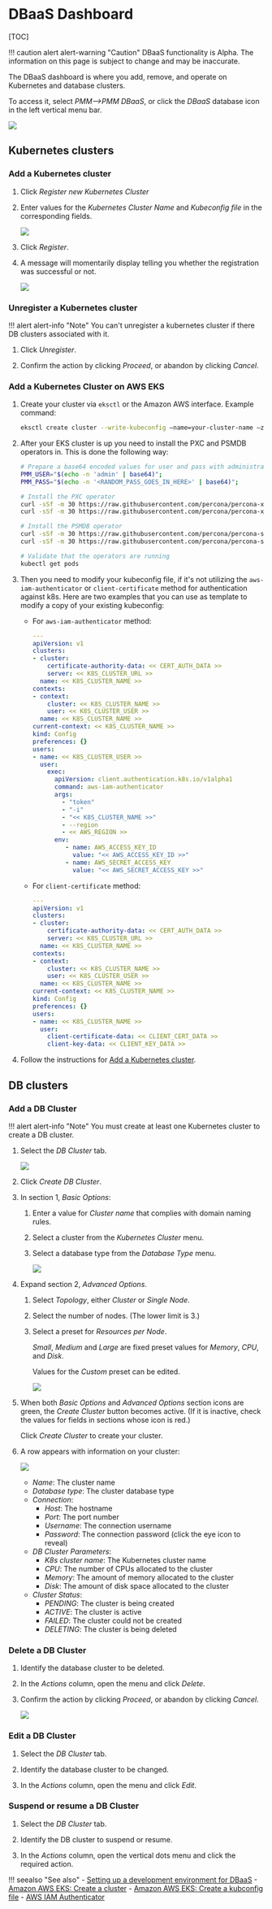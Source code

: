 # DBaaS Dashboard

[TOC]

!!! caution alert alert-warning "Caution"
    DBaaS functionality is Alpha. The information on this page is subject to change and may be inaccurate.

The DBaaS dashboard is where you add, remove, and operate on Kubernetes and database clusters.

To access it, select *PMM-->PMM DBaaS*, or click the *DBaaS* database icon <i class="uil uil-database"></i> in the left vertical menu bar.

![](../../_images/PMM_DBaaS_Kubernetes_Cluster_Panel.jpg)

## Kubernetes clusters

### Add a Kubernetes cluster

1. Click *Register new Kubernetes Cluster*

2. Enter values for the *Kubernetes Cluster Name* and *Kubeconfig file* in the corresponding fields.

    ![](../../_images/PMM_DBaaS_Kubernetes_Cluster_Details.jpg)

3. Click *Register*.

4. A message will momentarily display telling you whether the registration was successful or not.

    ![](../../_images/PMM_DBaaS_Kubernetes_Cluster_Added.jpg)

### Unregister a Kubernetes cluster

!!! alert alert-info "Note"
    You can't unregister a kubernetes cluster if there DB clusters associated with it.

1. Click *Unregister*.

2. Confirm the action by clicking *Proceed*, or abandon by clicking *Cancel*.

### Add a Kubernetes Cluster on AWS EKS

1. Create your cluster via `eksctl` or the Amazon AWS interface. Example command:

    ```sh
    eksctl create cluster --write-kubeconfig —name=your-cluster-name —zones=us-west-2a,us-west-2b --kubeconfig <PATH_TO_KUBECONFIG>
    ```

2. After your EKS cluster is up you need to install the PXC and PSMDB operators in. This is done the following way:

    ```sh
    # Prepare a base64 encoded values for user and pass with administrator privileges to pmm-server (DBaaS)
    PMM_USER="$(echo -n 'admin' | base64)";
    PMM_PASS="$(echo -n '<RANDOM_PASS_GOES_IN_HERE>' | base64)";

    # Install the PXC operator
    curl -sSf -m 30 https://raw.githubusercontent.com/percona/percona-xtradb-cluster-operator/pmm-branch/deploy/bundle.yaml  | kubectl apply -f -
    curl -sSf -m 30 https://raw.githubusercontent.com/percona/percona-xtradb-cluster-operator/pmm-branch/deploy/secrets.yaml | sed "s/pmmserver:.*=/pmmserver: ${PMM_PASS}/g" | kubectl apply -f -

    # Install the PSMDB operator
    curl -sSf -m 30 https://raw.githubusercontent.com/percona/percona-server-mongodb-operator/pmm-branch/deploy/bundle.yaml  | kubectl apply -f -
    curl -sSf -m 30 https://raw.githubusercontent.com/percona/percona-server-mongodb-operator/pmm-branch/deploy/secrets.yaml | sed "s/PMM_SERVER_USER:.*$/PMM_SERVER_USER: ${PMM_USER}/g;s/PMM_SERVER_PASSWORD:.*=$/PMM_SERVER_PASSWORD: ${PMM_PASS}/g;" | kubectl apply -f -

    # Validate that the operators are running
    kubectl get pods
    ```

3. Then you need to modify your kubeconfig file, if it's not utilizing the `aws-iam-authenticator` or `client-certificate` method for authentication against k8s. Here are two examples that you can use as template to modify a copy of your existing kubeconfig:

    - For `aws-iam-authenticator` method:

        ```yml
        ---
        apiVersion: v1
        clusters:
        - cluster:
            certificate-authority-data: << CERT_AUTH_DATA >>
            server: << K8S_CLUSTER_URL >>
          name: << K8S_CLUSTER_NAME >>
        contexts:
        - context:
            cluster: << K8S_CLUSTER_NAME >>
            user: << K8S_CLUSTER_USER >>
          name: << K8S_CLUSTER_NAME >>
        current-context: << K8S_CLUSTER_NAME >>
        kind: Config
        preferences: {}
        users:
        - name: << K8S_CLUSTER_USER >>
          user:
            exec:
              apiVersion: client.authentication.k8s.io/v1alpha1
              command: aws-iam-authenticator
              args:
                - "token"
                - "-i"
                - "<< K8S_CLUSTER_NAME >>"
                - --region
                - << AWS_REGION >>
              env:
                 - name: AWS_ACCESS_KEY_ID
                   value: "<< AWS_ACCESS_KEY_ID >>"
                 - name: AWS_SECRET_ACCESS_KEY
                   value: "<< AWS_SECRET_ACCESS_KEY >>"
        ```

     - For `client-certificate` method:

        ```yml
        ---
        apiVersion: v1
        clusters:
        - cluster:
            certificate-authority-data: << CERT_AUTH_DATA >>
            server: << K8S_CLUSTER_URL >>
          name: << K8S_CLUSTER_NAME >>
        contexts:
        - context:
            cluster: << K8S_CLUSTER_NAME >>
            user: << K8S_CLUSTER_USER >>
          name: << K8S_CLUSTER_NAME >>
        current-context: << K8S_CLUSTER_NAME >>
        kind: Config
        preferences: {}
        users:
        - name: << K8S_CLUSTER_NAME >>
          user:
            client-certificate-data: << CLIENT_CERT_DATA >>
            client-key-data: << CLIENT_KEY_DATA >>
        ```

4. Follow the instructions for [Add a Kubernetes cluster](#add-a-kubernetes-cluster).

## DB clusters

### Add a DB Cluster

!!! alert alert-info "Note"
    You must create at least one Kubernetes cluster to create a DB cluster.

1. Select the *DB Cluster* tab.

    ![](../../_images/PMM_DBaaS_DB_Cluster_Panel.jpg)

2. Click *Create DB Cluster*.

3. In section 1, *Basic Options*:

    1. Enter a value for *Cluster name* that complies with domain naming rules.

    2. Select a cluster from the *Kubernetes Cluster* menu.

    3. Select a database type from the *Database Type* menu.

        ![](../../_images/PMM_DBaaS_DB_Cluster_Basic_Options_Filled.jpg)

4. Expand section 2, *Advanced Options*.

    1. Select *Topology*, either *Cluster* or *Single Node*.

    2. Select the number of nodes. (The lower limit is 3.)

    3. Select a preset for *Resources per Node*.

        *Small*, *Medium* and *Large* are fixed preset values for *Memory*, *CPU*, and *Disk*.

        Values for the *Custom* preset can be edited.

        ![](../../_images/PMM_DBaaS_DB_Cluster_Advanced_Options.jpg)

5. When both *Basic Options* and *Advanced Options* section icons are green, the *Create Cluster* button becomes active. (If it is inactive, check the values for fields in sections whose icon is red.)

    Click *Create Cluster* to create your cluster.

6. A row appears with information on your cluster:

    ![](../../_images/PMM_DBaaS_DB_Cluster_Created.png)

    - *Name*: The cluster name
    - *Database type*: The cluster database type
    - *Connection*:
        - *Host*: The hostname
        - *Port*: The port number
        - *Username*: The connection username
        - *Password*: The connection password (click the eye icon <i class="uil uil-eye"></i> to reveal)
    - *DB Cluster Parameters*:
        - *K8s cluster name*: The Kubernetes cluster name
        - *CPU*: The number of CPUs allocated to the cluster
        - *Memory*: The amount of memory allocated to the cluster
        - *Disk*: The amount of disk space allocated to the cluster
    - *Cluster Status*:
        - *PENDING*: The cluster is being created
        - *ACTIVE*: The cluster is active
        - *FAILED*: The cluster could not be created
        - *DELETING*: The cluster is being deleted

### Delete a DB Cluster

1. Identify the database cluster to be deleted.

2. In the *Actions* column, open the menu and click *Delete*.

3. Confirm the action by clicking *Proceed*, or abandon by clicking *Cancel*.

    ![](../../_images/PMM_DBaaS_DB_Cluster_Delete.png)

### Edit a DB Cluster

1. Select the *DB Cluster* tab.

2. Identify the database cluster to be changed.

3. In the *Actions* column, open the menu and click *Edit*.

### Suspend or resume a DB Cluster

1. Select the *DB Cluster* tab.

2. Identify the DB cluster to suspend or resume.

3. In the *Actions* column, open the vertical dots menu <i class="uil uil-ellipsis-v"></i> and click the required action.


!!! seealso "See also"
    - [Setting up a development environment for DBaaS](../../setting-up/server/dbaas.md)
    - [Amazon AWS EKS: Create a cluster](https://docs.aws.amazon.com/eks/latest/userguide/create-cluster.html)
    - [Amazon AWS EKS: Create a kubconfig file](https://docs.aws.amazon.com/eks/latest/userguide/create-kubeconfig.html)
    - [AWS IAM Authenticator](https://github.com/kubernetes-sigs/aws-iam-authenticator)
